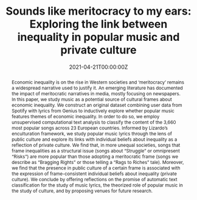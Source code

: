 ---
abstract: "Economic inequality is on the rise in Western societies and ‘meritocracy’ remains a widespread narrative used to justify it. An emerging literature has documented the impact of meritocratic narratives in media, mostly focusing on newspapers. In this paper, we study music as a potential source of cultural frames about economic inequality. We construct an original dataset combining user data from Spotify with lyrics from Genius to inductively explore whether popular music features themes of economic inequality. In order to do so, we employ unsupervised computational text analysis to classify the content of the 3,660 most popular songs across 23 European countries. Informed by Lizardo’s enculturation framework, we study popular music lyrics through the lens of public culture and explore its links with individual beliefs about inequality as a reflection of private culture. We find that, in more unequal societies, songs that frame inequalities as a structural issue (songs about “Struggle” or omnipresent “Risks”) are more popular than those adopting a meritocratic frame (songs we describe as “Bragging Rights” or those telling a “Rags to Riches” tale). Moreover, we find that the presence in public culture of a certain frame is associated with the expression of frame-consistent individual beliefs about inequality (private culture). We conclude by offering reflections on the promise of automatic text classification for the study of music lyrics, the theorized role of popular music in the study of culture, and by proposing venues for future research."
authors:
- admin
- Jonathan Mijs
date: "2021-04-21T00:00:00Z"
doi: ""
featured: false
image:
  caption: ""
  focal_point: ""
  preview_only: false
projects: [music&meritocracy]
publication: ""
publication_short: ""
publication_types:
- "3"
publishDate: ""
slides: ""
summary:
tags:
- Music
- Meritocracy
- Inequalities
- Unsupervised Text Analysis
- Computational Methods
title: "Sounds like meritocracy to my ears: Exploring the link between inequality in popular music and private culture"
url_code: "https://osf.io/fm2j4/"
url_dataset: "https://osf.io/f4r86/"
url_pdf: "https://osf.io/z8ugf/"
url_poster: ""
url_project: ""
url_slides: ""
url_source: ""
url_video: ""
---